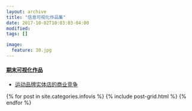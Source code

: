 ```yaml
---
layout: archive
title: "信息可视化作品集"
date: 2017-10-02T10:03:03-04:00
modified:
tags: []

image: 
  feature: 30.jpg
---
```


 
#### [期末可视化作品](https://qiuqiuge.github.io/infovis/homework/index.html)
* [运动品牌实体店的商业竞争](https://qiuqiuge.github.io/infovis/homework/index.html)

 
<div class="tiles">
{% for post in site.categories.infovis %}
{% include post-grid.html %}
{% endfor %}
</div><!-- /.tiles 把所有categories 有 infovis 的列出来-->
